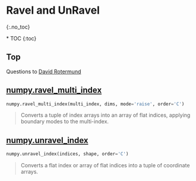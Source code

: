 # Ravel and UnRavel
{:.no_toc}

<nav markdown="1" class="toc-class">
* TOC
{:toc}
</nav>

## Top

Questions to [David Rotermund](mailto:davrot@uni-bremen.de)

## [numpy.ravel_multi_index](https://numpy.org/doc/stable/reference/generated/numpy.ravel_multi_index.html)

```python
numpy.ravel_multi_index(multi_index, dims, mode='raise', order='C')
```

> Converts a tuple of index arrays into an array of flat indices, applying boundary modes to the multi-index.

## [numpy.unravel_index](https://numpy.org/doc/stable/reference/generated/numpy.unravel_index.html)

```python
numpy.unravel_index(indices, shape, order='C')
```

> Converts a flat index or array of flat indices into a tuple of coordinate arrays.




